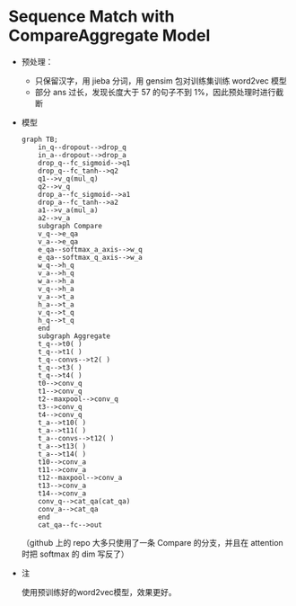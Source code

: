 # Sequence Match with CompareAggregate Model

* 预处理：

    * 只保留汉字，用 jieba 分词，用 gensim 包对训练集训练 word2vec 模型
    * 部分 ans 过长，发现长度大于 57 的句子不到 1%，因此预处理时进行截断

* 模型

    ```mermaid
    graph TB;
    	in_q--dropout-->drop_q
    	in_a--dropout-->drop_a
    	drop_q--fc_sigmoid-->q1
    	drop_q--fc_tanh-->q2
    	q1-->v_q(mul_q)
    	q2-->v_q
    	drop_a--fc_sigmoid-->a1
    	drop_a--fc_tanh-->a2
    	a1-->v_a(mul_a)
    	a2-->v_a
    	subgraph Compare
    	v_q-->e_qa
    	v_a-->e_qa
    	e_qa--softmax_a_axis-->w_q
    	e_qa--softmax_q_axis-->w_a
    	w_q-->h_q
    	v_a-->h_q
    	w_a-->h_a
    	v_q-->h_a
    	v_a-->t_a
    	h_a-->t_a
    	v_q-->t_q
    	h_q-->t_q
    	end
    	subgraph Aggregate
    	t_q-->t0( )
    	t_q-->t1( )
    	t_q--convs-->t2( )
    	t_q-->t3( )
    	t_q-->t4( )
    	t0-->conv_q
    	t1-->conv_q
    	t2--maxpool-->conv_q
    	t3-->conv_q
    	t4-->conv_q
    	t_a-->t10( )
    	t_a-->t11( )
    	t_a--convs-->t12( )
    	t_a-->t13( )
    	t_a-->t14( )
    	t10-->conv_a
    	t11-->conv_a
    	t12--maxpool-->conv_a
    	t13-->conv_a
    	t14-->conv_a
    	conv_q-->cat_qa(cat_qa)
    	conv_a-->cat_qa
    	end
    	cat_qa--fc-->out
    ```

    （github 上的 repo 大多只使用了一条 Compare 的分支，并且在 attention 时把 softmax 的 dim 写反了）

* 注

    使用预训练好的word2vec模型，效果更好。
